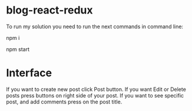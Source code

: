 # blog-react-redux

To run my solution you need to run the next commands in command line:

npm i

npm start

# Interface

If you want to create new post click Post button.
If you want Edit or Delete posts press buttons on right side of your post.
If you want to see specific post, and add comments press on the post title.
